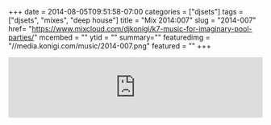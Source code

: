 +++
date = 2014-08-05T09:51:58-07:00
categories = ["djsets"]
tags = ["djsets", "mixes", "deep house"]
title = "Mix 2014:007"
slug = "2014-007"
href= "https://www.mixcloud.com/djkonigi/k7-music-for-imaginary-pool-parties/"
mcembed = ""
ytid = ""
summary=""
featuredimg = "//media.konigi.com/music/2014-007.png"
featured = ""
+++

<div class="mix"><div class="embed" >
<iframe width="100%" height="120" src="https://www.mixcloud.com/widget/iframe/?hide_cover=1&dark=1&feed=%2Fdjkonigi%2Fk7-music-for-imaginary-pool-parties%2F" frameborder="0" ></iframe>
</div></div>
